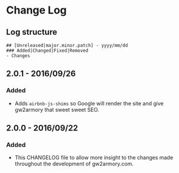 # Change Log

## Log structure

```
## [Unreleased|major.minor.patch] - yyyy/mm/dd
### Added|Changed|Fixed|Removed
- Changes
```

## 2.0.1 - 2016/09/26
### Added
- Adds `airbnb-js-shims` so Google will render the site and give gw2armory that sweet sweet SEO.

## 2.0.0 - 2016/09/22
### Added
- This CHANGELOG file to allow more insight to the changes made throughout the development of gw2armory.com.
